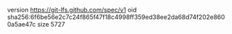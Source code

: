 version https://git-lfs.github.com/spec/v1
oid sha256:6f6be56e2c7c24f865f47f18c4998ff359ed38ee2da68d74f202e8600a5ae47c
size 5727
